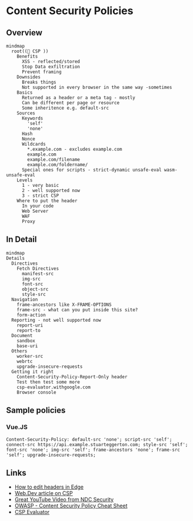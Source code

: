 # Content Security Policies
## Overview
```mermaid
mindmap
  root((🚀 CSP ))
    Benefits
      XSS - reflected/stored
      Stop Data exfiltration
      Prevent framing
    Downsides
      Breaks things
      Not supported in every browser in the same way -sometimes
    Basics
      Returned as a header or a meta tag - mostly
      Can be different per page or resource
      Some inheritence e.g. default-src
    Sources
      Keywords
        'self'
        'none'
      Hash
      Nonce
      Wildcards
        *.example.com - excludes example.com
        example.com
        example.com/filename
        example.com/foldername/
      Special ones for scripts - strict-dynamic unsafe-eval wasm-unsafe-eval
    Levels
      1 - very basic
      2 - well supported now
      3 - strict CSP
    Where to put the header
      In your code
      Web Server
      WAF
      Proxy
```

## In Detail
```mermaid
mindmap
Details
  Directives
    Fetch Directives
      manifest-src
      img-src
      font-src
      object-src
      style-src
  Navigation
    frame-ancestors like X-FRAME-OPTIONS
    frame-src - what can you put inside this site?
    form-action
  Reporting - not well supported now
    report-uri
    report-to
  Document
    sandbox
    base-uri
  Others
    worker-src
    webrtc
    upgrade-insecure-requests
  Getting it right
    Content-Security-Policy-Report-Only header
    Test then test some more
    csp-evaluator.withgoogle.com
    Browser console
```

## Sample policies
### Vue.JS
```
Content-Security-Policy: default-src 'none'; script-src 'self'; connect-src https://api.example.stuarteggerton.com; style-src 'self'; font-src 'none'; img-src 'self'; frame-ancestors 'none'; frame-src 'self'; upgrade-insecure-requests;
```

## Links
- [How to edit headers in Edge](https://learn.microsoft.com/en-us/microsoft-edge/devtools/javascript/overrides)
- [Web.Dev article on CSP](https://web.dev/articles/csp)
- [Great YouTube Video from NDC Security](https://youtu.be/eFbFMqaqSAk?si=jT4m4opwIcBUV6AU)
- [OWASP - Content Security Policy Cheat Sheet](https://cheatsheetseries.owasp.org/cheatsheets/Content_Security_Policy_Cheat_Sheet.html)
- [CSP Evaluator](https://csp-evaluator.withgoogle.com)
